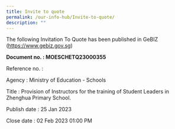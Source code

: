 ```yaml
---
title: Invite to quote
permalink: /our-info-hub/Invite-to-quote/
description: ""
---
```

The following Invitation To Quote has been published in GeBIZ (https://www.gebiz.gov.sg)

**Document no. : MOESCHETQ23000355**

Reference no. :

Agency : Ministry of Education - Schools

Title : Provision of Instructors for the training of Student Leaders in Zhenghua Primary School.

Publish date : 25 Jan 2023

Close date : 02 Feb 2023 01:00 PM